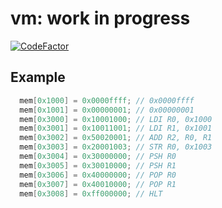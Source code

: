 # vm: work in progress

[![CodeFactor](https://www.codefactor.io/repository/github/xorz57/vm/badge)](https://www.codefactor.io/repository/github/xorz57/vm)

## Example
```c
  mem[0x1000] = 0x0000ffff; // 0x0000ffff
  mem[0x1001] = 0x00000001; // 0x00000001
  mem[0x3000] = 0x10001000; // LDI R0, 0x1000
  mem[0x3001] = 0x10011001; // LDI R1, 0x1001
  mem[0x3002] = 0x50020001; // ADD R2, R0, R1
  mem[0x3003] = 0x20001003; // STR R0, 0x1003
  mem[0x3004] = 0x30000000; // PSH R0
  mem[0x3005] = 0x30010000; // PSH R1
  mem[0x3006] = 0x40000000; // POP R0
  mem[0x3007] = 0x40010000; // POP R1
  mem[0x3008] = 0xff000000; // HLT
```
